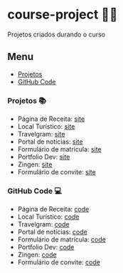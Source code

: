 # course-project :woman_technologist:
 Projetos criados durando o curso

## Menu

- [Projetos](#projetos)
- [GitHub Code](#github-code)

### Projetos :books:

- Página de Receita: [site](https://erikaestudar.github.io/course-project/pagina-de-receita/index.html)
- Local Turístico: [site](https://erikaestudar.github.io/course-project/local-turistico/index.html)
- Travelgram: [site](https://erikaestudar.github.io/course-project/travelgram/index.html)
- Portal de notícias: [site](https://erikaestudar.github.io/course-project/portal-de-noticias/index.html)
- Formulário de matrícula: [site](https://erikaestudar.github.io/course-project/formulario-de-matricula/index.html)
- Portfolio Dev: [site](https://erikaestudar.github.io/course-project/portfolio-dev/index.html)
- Zingen: [site](https://erikaestudar.github.io/course-project/zingen/index.html)
- Formulário de convite: [site](formulario-de-convite/index.html)

### GitHub Code :computer:

- Página de Receita: [code](https://github.com/Erikaestudar/course-project/tree/main/pagina-de-receita)
- Local Turístico:  [code](https://github.com/Erikaestudar/course-project/tree/main/local-turistico)
- Travelgram: [code](https://github.com/Erikaestudar/course-project/tree/main/travelgram)
- Portal de notícias: [code](https://github.com/Erikaestudar/course-project/tree/main/portal-de-noticias)
- Formulário de matrícula: [code](https://github.com/Erikaestudar/course-project/tree/main/formulario-de-matricula)
- Portfolio Dev: [code](https://github.com/Erikaestudar/course-project/tree/main/portfolio-dev)
- Zingen: [code](https://github.com/Erikaestudar/course-project/tree/main/zingen)
- Formulário de convite: [code](https://github.com/Erikaestudar/course-project/tree/main/formulario-de-convite)
